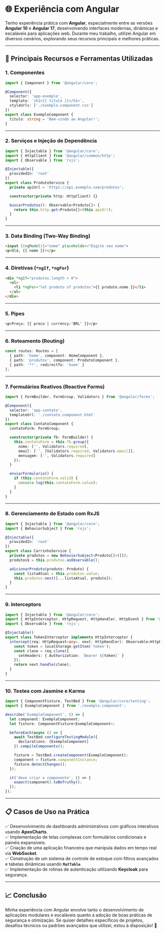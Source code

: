 
# 🌐 Experiência com Angular

Tenho experiência prática com **Angular**, especialmente entre as versões **Angular 10** e **Angular 17**, desenvolvendo interfaces modernas, dinâmicas e escaláveis para aplicações web. Durante meu trabalho, utilizei Angular em diversos cenários, explorando seus recursos principais e melhores práticas.

---

## 🚀 Principais Recursos e Ferramentas Utilizadas

### 1. **Componentes**
```typescript
import { Component } from '@angular/core';

@Component({
  selector: 'app-exemplo',
  template: `<h1>{{ titulo }}</h1>`,
  styleUrls: ['./exemplo.component.css']
})
export class ExemploComponent {
  titulo: string = 'Bem-vindo ao Angular!';
}
```

---

### 2. **Serviços e Injeção de Dependência**
```typescript
import { Injectable } from '@angular/core';
import { HttpClient } from '@angular/common/http';
import { Observable } from 'rxjs';

@Injectable({
  providedIn: 'root'
})
export class ProdutoService {
  private apiUrl = 'https://api.exemplo.com/produtos';

  constructor(private http: HttpClient) {}

  buscarProdutos(): Observable<Produto[]> {
    return this.http.get<Produto[]>(this.apiUrl);
  }
}
```

---

### 3. **Data Binding (Two-Way Binding)**
```html
<input [(ngModel)]="nome" placeholder="Digite seu nome">
<p>Olá, {{ nome }}!</p>
```

---

### 4. **Diretivas (`*ngIf`, `*ngFor`)**
```html
<div *ngIf="produtos.length > 0">
  <ul>
    <li *ngFor="let produto of produtos">{{ produto.nome }}</li>
  </ul>
</div>
```

---

### 5. **Pipes**
```html
<p>Preço: {{ preco | currency:'BRL' }}</p>
```

---

### 6. **Roteamento (Routing)**
```typescript
const routes: Routes = [
  { path: 'home', component: HomeComponent },
  { path: 'produtos', component: ProdutoComponent },
  { path: '**', redirectTo: 'home' }
];
```

---

### 7. **Formulários Reativos (Reactive Forms)**
```typescript
import { FormBuilder, FormGroup, Validators } from '@angular/forms';

@Component({
  selector: 'app-contato',
  templateUrl: './contato.component.html'
})
export class ContatoComponent {
  contatoForm: FormGroup;

  constructor(private fb: FormBuilder) {
    this.contatoForm = this.fb.group({
      nome: ['', Validators.required],
      email: ['', [Validators.required, Validators.email]],
      mensagem: ['', Validators.required]
    });
  }

  enviarFormulario() {
    if (this.contatoForm.valid) {
      console.log(this.contatoForm.value);
    }
  }
}
```

---

### 8. **Gerenciamento de Estado com RxJS**
```typescript
import { Injectable } from '@angular/core';
import { BehaviorSubject } from 'rxjs';

@Injectable({
  providedIn: 'root'
})
export class CarrinhoService {
  private produtos = new BehaviorSubject<Produto[]>([]);
  produtos$ = this.produtos.asObservable();

  adicionarProduto(produto: Produto) {
    const listaAtual = this.produtos.value;
    this.produtos.next([...listaAtual, produto]);
  }
}
```

---

### 9. **Interceptors**
```typescript
import { Injectable } from '@angular/core';
import { HttpInterceptor, HttpRequest, HttpHandler, HttpEvent } from '@angular/common/http';
import { Observable } from 'rxjs';

@Injectable()
export class TokenInterceptor implements HttpInterceptor {
  intercept(req: HttpRequest<any>, next: HttpHandler): Observable<HttpEvent<any>> {
    const token = localStorage.getItem('token');
    const clone = req.clone({
      setHeaders: { Authorization: `Bearer ${token}` }
    });
    return next.handle(clone);
  }
}
```

---

### 10. **Testes com Jasmine e Karma**
```typescript
import { ComponentFixture, TestBed } from '@angular/core/testing';
import { ExemploComponent } from './exemplo.component';

describe('ExemploComponent', () => {
  let component: ExemploComponent;
  let fixture: ComponentFixture<ExemploComponent>;

  beforeEach(async () => {
    await TestBed.configureTestingModule({
      declarations: [ExemploComponent]
    }).compileComponents();

    fixture = TestBed.createComponent(ExemploComponent);
    component = fixture.componentInstance;
    fixture.detectChanges();
  });

  it('deve criar o componente', () => {
    expect(component).toBeTruthy();
  });
});
```

---

## 📋 Casos de Uso na Prática
✅ Desenvolvimento de dashboards administrativos com gráficos interativos usando **ApexCharts**.  
✅ Implementação de telas complexas com formulários condicionais e painéis expansíveis.  
✅ Criação de uma aplicação financeira que manipula dados em tempo real via **WebSocket**.  
✅ Construção de um sistema de controle de estoque com filtros avançados e tabelas dinâmicas usando **`MatTable`**.  
✅ Implementação de rotinas de autenticação utilizando **Keycloak** para segurança.  

---

## 📈 Conclusão
Minha experiência com Angular envolve tanto o desenvolvimento de aplicações modulares e escaláveis quanto a adoção de boas práticas de segurança e otimização. Se quiser detalhes específicos de projetos, desafios técnicos ou padrões avançados que utilizei, estou à disposição! 🚀
